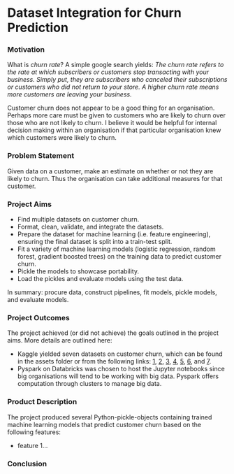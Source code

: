 # Dataset Integration for Churn Prediction

### Motivation

What is *churn rate*? A simple google search yields: *The churn rate refers to the rate at which subscribers or customers stop transacting with your business. Simply put, they are subscribers who canceled their subscriptions or customers who did not return to your store. A higher churn rate means more customers are leaving your business.*

Customer churn does not appear to be a good thing for an organisation. Perhaps more care must be given to customers who are likely to churn over those who are not likely to churn. I believe it would be helpful for internal decision making within an organisation if that particular organisation knew which customers were likely to churn.

### Problem Statement

Given data on a customer, make an estimate on whether or not they are likely to churn. Thus the organisation can take additional measures for that customer.

### Project Aims

- Find multiple datasets on customer churn.
- Format, clean, validate, and integrate the datasets.
- Prepare the dataset for machine learning (i.e. feature engineering), ensuring the final dataset is split into a train-test split.
- Fit a variety of machine learning models (logistic regression, random forest, gradient boosted trees) on the training data to predict customer churn.
- Pickle the models to showcase portability.
- Load the pickles and evaluate models using the test data.

In summary: procure data, construct pipelines, fit models, pickle models, and evaluate models.

### Project Outcomes

The project achieved (or did not achieve) the goals outlined in the project aims. More details are outlined here:

- Kaggle yielded seven datasets on customer churn, which can be found in the assets folder or from the following links: [1](<https://www.kaggle.com/datasets/rangalamahesh/bank-churn>), [2](<https://www.kaggle.com/datasets/radheshyamkollipara/bank-customer-churn>), [3](<https://www.kaggle.com/datasets/gauravtopre/bank-customer-churn-dataset>), [4](<https://www.kaggle.com/datasets/santoshd3/bank-customers>), [5](<https://www.kaggle.com/datasets/shantanudhakadd/bank-customer-churn-prediction>), [6](<https://www.kaggle.com/datasets/shubhammeshram579/bank-customer-churn-prediction>), and [7](<https://www.kaggle.com/datasets/mathchi/churn-for-bank-customers>).
- Pyspark on Databricks was chosen to host the Jupyter notebooks since big organisations will tend to be working with big data. Pyspark offers computation through clusters to manage big data.

### Product Description

The project produced several Python-pickle-objects containing trained machine learning models that predict customer churn based on the following features:

- feature 1...

### Conclusion




